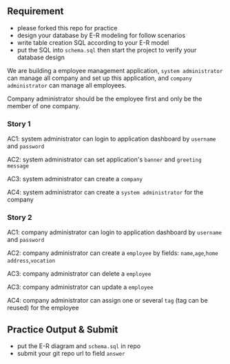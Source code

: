 ## Requirement

- please forked this repo for practice
- design your database by E-R modeling for follow scenarios
- write table creation SQL according to your E-R model
- put the SQL into `schema.sql` then start the project to verify your database design

We are building a employee management application, `system administrator` can manage all company and set up this application, and `company administrator` can manage all employees.

Company administrator should be the employee first and only be the member of one company.

### Story 1

AC1: system administrator can login to application dashboard by `username` and `password`

AC2: system administrator can set application's `banner` and `greeting message`
 
AC3: system administrator can create a `company`

AC4: system administrator can create a `system administrator` for the company

### Story 2

AC1: company administrator can login to application dashboard by `username` and `password`

AC2: company administrator can create a `employee` by fields: `name`,`age`,`home address`,`vocation`

AC3: company administrator can delete a `employee`

AC3: company administrator can update a `employee`

AC4: company administrator can assign one or several `tag` (tag can be reused) for the employee

##  Practice Output & Submit

- put the E-R diagram and `schema.sql` in repo
- submit your git repo url to field `answer`
